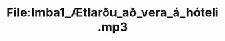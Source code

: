 ---
title: File:Imba1_Ætlarðu_að_vera_á_hóteli.mp3
recording of: Ætlarðu að vera á hóteli?
reading speed: slow
speaker: Imba
license: CC0
---